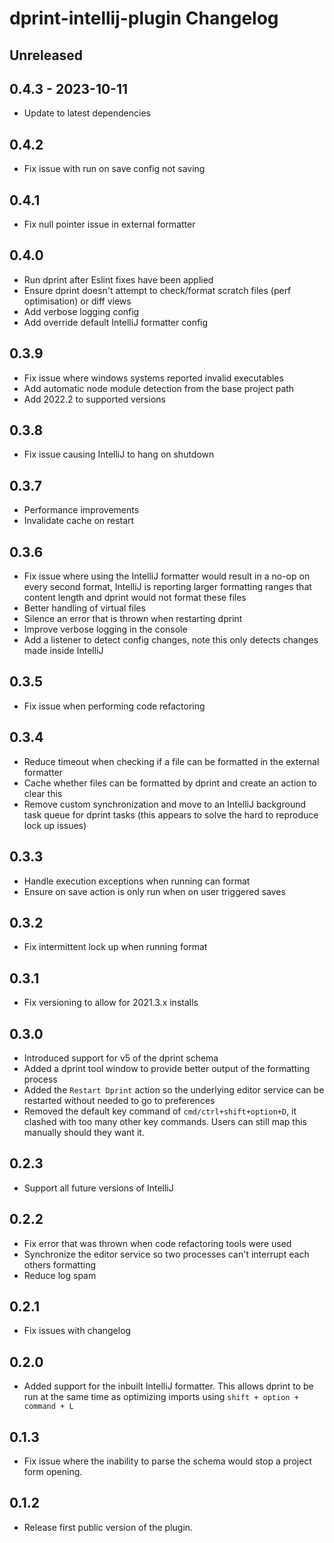 <!-- Keep a Changelog guide -> https://keepachangelog.com -->

# dprint-intellij-plugin Changelog

## Unreleased

## 0.4.3 - 2023-10-11
- Update to latest dependencies

## 0.4.2
- Fix issue with run on save config not saving

## 0.4.1
- Fix null pointer issue in external formatter

## 0.4.0
- Run dprint after Eslint fixes have been applied
- Ensure dprint doesn't attempt to check/format scratch files (perf optimisation) or diff views
- Add verbose logging config
- Add override default IntelliJ formatter config

## 0.3.9
- Fix issue where windows systems reported invalid executables
- Add automatic node module detection from the base project path
- Add 2022.2 to supported versions

## 0.3.8
- Fix issue causing IntelliJ to hang on shutdown

## 0.3.7
- Performance improvements
- Invalidate cache on restart

## 0.3.6
- Fix issue where using the IntelliJ formatter would result in a no-op on every second format, IntelliJ is reporting larger formatting ranges that content length and dprint would not format these files
- Better handling of virtual files
- Silence an error that is thrown when restarting dprint
- Improve verbose logging in the console
- Add a listener to detect config changes, note this only detects changes made inside IntelliJ

## 0.3.5
- Fix issue when performing code refactoring

## 0.3.4
- Reduce timeout when checking if a file can be formatted in the external formatter
- Cache whether files can be formatted by dprint and create an action to clear this
- Remove custom synchronization and move to an IntelliJ background task queue for dprint tasks (this appears to solve the hard to reproduce lock up issues)

## 0.3.3
- Handle execution exceptions when running can format
- Ensure on save action is only run when on user triggered saves

## 0.3.2
- Fix intermittent lock up when running format

## 0.3.1
- Fix versioning to allow for 2021.3.x installs

## 0.3.0
- Introduced support for v5 of the dprint schema
- Added a dprint tool window to provide better output of the formatting process
- Added the `Restart Dprint` action so the underlying editor service can be restarted without needed to go to preferences
- Removed the default key command of `cmd/ctrl+shift+option+D`, it clashed with too many other key commands. Users can still map this manually should they want it.

## 0.2.3
- Support all future versions of IntelliJ

## 0.2.2
- Fix error that was thrown when code refactoring tools were used
- Synchronize the editor service so two processes can't interrupt each others formatting
- Reduce log spam

## 0.2.1
- Fix issues with changelog

## 0.2.0
- Added support for the inbuilt IntelliJ formatter. This allows dprint to be run at the same time as optimizing imports
  using `shift + option + command + L`

## 0.1.3
- Fix issue where the inability to parse the schema would stop a project form opening.

## 0.1.2
- Release first public version of the plugin.
